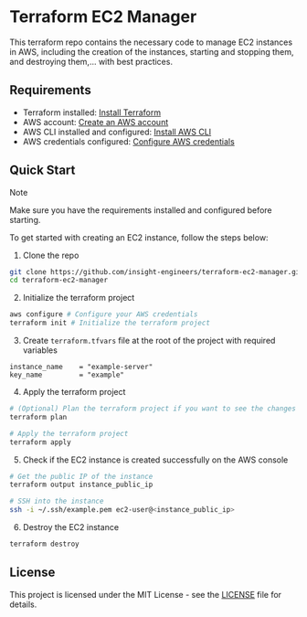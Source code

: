 # Terraform EC2 Manager

This terraform repo contains the necessary code to manage EC2 instances in AWS, including the creation of the instances, starting and stopping them, and destroying them,... with best practices.

## Requirements

- Terraform installed: [Install Terraform](https://learn.hashicorp.com/tutorials/terraform/install-cli)
- AWS account: [Create an AWS account](https://aws.amazon.com/)
- AWS CLI installed and configured: [Install AWS CLI](https://docs.aws.amazon.com/cli/latest/userguide/getting-started-install.html)
- AWS credentials configured: [Configure AWS credentials](https://docs.aws.amazon.com/cli/latest/userguide/cli-configure-files.html)

## Quick Start

> [!NOTE]
> Make sure you have the requirements installed and configured before starting.

To get started with creating an EC2 instance, follow the steps below:

1. Clone the repo

```bash
git clone https://github.com/insight-engineers/terraform-ec2-manager.git
cd terraform-ec2-manager
```

2. Initialize the terraform project

```bash
aws configure # Configure your AWS credentials
terraform init # Initialize the terraform project
```

3. Create `terraform.tfvars` file at the root of the project with required variables

```hcl
instance_name    = "example-server"
key_name         = "example"
```

4. Apply the terraform project

```bash
# (Optional) Plan the terraform project if you want to see the changes before applying them
terraform plan

# Apply the terraform project
terraform apply
```

5. Check if the EC2 instance is created successfully on the AWS console

```bash
# Get the public IP of the instance
terraform output instance_public_ip

# SSH into the instance
ssh -i ~/.ssh/example.pem ec2-user@<instance_public_ip>
```

6. Destroy the EC2 instance

```bash
terraform destroy
```


## License

This project is licensed under the MIT License - see the [LICENSE](LICENSE) file for details.